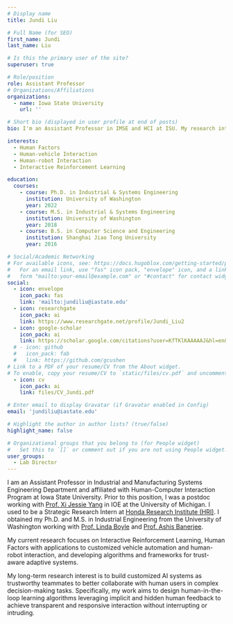 ```yaml
---
# Display name
title: Jundi Liu

# Full Name (for SEO)
first_name: Jundi 
last_name: Liu

# Is this the primary user of the site?
superuser: true

# Role/position
role: Assistant Professor
# Organizations/Affiliations
organizations:
  - name: Iowa State University
    url: ''

# Short bio (displayed in user profile at end of posts)
bio: I'm an Assistant Professor in IMSE and HCI at ISU. My research interests include Interactive Reinforcement Learning, Human Factors, Human-vehicle Interaction and Human-robot Interaction.

interests:
  - Human Factors
  - Human-vehicle Interaction
  - Human-robot Interaction
  - Interactive Reinforcement Learning

education:
  courses:
    - course: Ph.D. in Industrial & Systems Engineering
      institution: University of Washington
      year: 2022
    - course: M.S. in Industrial & Systems Engineering
      institution: University of Washington
      year: 2018
    - course: B.S. in Computer Science and Engineering
      institution: Shanghai Jiao Tong University
      year: 2016

# Social/Academic Networking
# For available icons, see: https://docs.hugoblox.com/getting-started/page-builder/#icons
#   For an email link, use "fas" icon pack, "envelope" icon, and a link in the
#   form "mailto:your-email@example.com" or "#contact" for contact widget.
social:
  - icon: envelope
    icon_pack: fas
    link: 'mailto:jundiliu@iastate.edu'
  - icon: researchgate
    icon_pack: ai
    link: https://www.researchgate.net/profile/Jundi_Liu2
  - icon: google-scholar
    icon_pack: ai
    link: https://scholar.google.com/citations?user=KfTKlKAAAAAJ&hl=en&authuser=1
  # - icon: github
  #   icon_pack: fab
  #   link: https://github.com/gcushen
# Link to a PDF of your resume/CV from the About widget.
# To enable, copy your resume/CV to `static/files/cv.pdf` and uncomment the lines below.
  - icon: cv
    icon_pack: ai
    link: files/CV_Jundi.pdf

# Enter email to display Gravatar (if Gravatar enabled in Config)
email: 'jundiliu@iastate.edu'

# Highlight the author in author lists? (true/false)
highlight_name: false

# Organizational groups that you belong to (for People widget)
#   Set this to `[]` or comment out if you are not using People widget.
user_groups:
  - Lab Director
---
```


I am an Assistant Professor in Industrial and Manufacturing Systems Engineering Department and affiliated with Human-Computer Interaction Program at Iowa State University. Prior to this position, I was a postdoc working with [Prof. Xi Jessie Yang](https://ioe.engin.umich.edu/people/yang-xi-jessie/) in IOE at the University of Michigan. I used to be a Strategic Research Intern at [Honda Research Institute (HRI)](https://usa.honda-ri.com/). I obtained my Ph.D. and M.S. in Industrial Engineering from the University of Washington working with [Prof. Linda Boyle](https://engineering.nyu.edu/faculty/linda-ng-boyle) and [Prof. Ashis Banerjee](https://www.me.washington.edu/facultyfinder/ashis-banerjee).

My current research focuses on Interactive Reinforcement Learning, Human Factors with applications to customized vehicle automation and human-robot interaction, and developing algorithms and frameworks for trust-aware adaptive systems.

My long-term research interest is to build customized AI systems as trustworthy teammates to better collaborate with human users in complex decision-making tasks. Specifically, my work aims to design human-in-the-loop learning algorithms leveraging implicit and hidden human feedback to achieve transparent and responsive interaction without interrupting or intruding.

